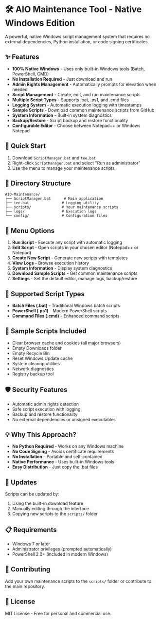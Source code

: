 # 🛠️ AIO Maintenance Tool - Native Windows Edition

A powerful, native Windows script management system that requires no external dependencies, Python installation, or code signing certificates.

## ✨ Features

- **100% Native Windows** - Uses only built-in Windows tools (Batch, PowerShell, CMD)
- **No Installation Required** - Just download and run
- **Admin Rights Management** - Automatically prompts for elevation when needed
- **Script Management** - Create, edit, and run maintenance scripts
- **Multiple Script Types** - Supports .bat, .ps1, and .cmd files
- **Logging System** - Automatic execution logging with timestamps
- **Sample Scripts** - Download common maintenance scripts from GitHub
- **System Information** - Built-in system diagnostics
- **Backup/Restore** - Script backup and restore functionality
- **Configurable Editor** - Choose between Notepad++ or Windows Notepad

## 🚀 Quick Start

1. Download `ScriptManager.bat` and `tee.bat`
2. Right-click `ScriptManager.bat` and select "Run as administrator"
3. Use the menu to manage your maintenance scripts

## 📁 Directory Structure

```
AIO-Maintenance/
├── ScriptManager.bat      # Main application
├── tee.bat               # Logging utility
├── scripts/              # Your maintenance scripts
├── logs/                 # Execution logs
└── config/               # Configuration files
```

## 🎯 Menu Options

1. **Run Script** - Execute any script with automatic logging
2. **Edit Script** - Open scripts in your chosen editor (Notepad++ or Notepad)
3. **Create New Script** - Generate new scripts with templates
4. **View Logs** - Browse execution history
5. **System Information** - Display system diagnostics
6. **Download Sample Scripts** - Get common maintenance scripts
7. **Settings** - Set the default editor, manage logs, backup/restore

## 🔧 Supported Script Types

- **Batch Files (.bat)** - Traditional Windows batch scripts
- **PowerShell (.ps1)** - Modern PowerShell scripts
- **Command Files (.cmd)** - Enhanced command scripts

## 📝 Sample Scripts Included

- Clear browser cache and cookies (all major browsers)
- Empty Downloads folder
- Empty Recycle Bin
- Reset Windows Update cache
- System cleanup utilities
- Network diagnostics
- Registry backup tool

## 🛡️ Security Features

- Automatic admin rights detection
- Safe script execution with logging
- Backup and restore functionality
- No external dependencies or unsigned executables

## 💡 Why This Approach?

- **No Python Required** - Works on any Windows machine
- **No Code Signing** - Avoids certificate requirements
- **No Installation** - Portable and self-contained
- **Native Performance** - Uses built-in Windows tools
- **Easy Distribution** - Just copy the .bat files

## 🔄 Updates

Scripts can be updated by:
1. Using the built-in download feature
2. Manually editing through the interface
3. Copying new scripts to the `scripts/` folder

## 📋 Requirements

- Windows 7 or later
- Administrator privileges (prompted automatically)
- PowerShell 2.0+ (included in modern Windows)

## 🤝 Contributing

Add your own maintenance scripts to the `scripts/` folder or contribute to the main repository.

## 📄 License

MIT License - Free for personal and commercial use.